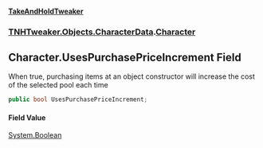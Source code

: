 #### [TakeAndHoldTweaker](index.md 'index')
### [TNHTweaker.Objects.CharacterData](TNHTweaker.Objects.CharacterData.md 'TNHTweaker.Objects.CharacterData').[Character](TNHTweaker.Objects.CharacterData.Character.md 'TNHTweaker.Objects.CharacterData.Character')

## Character.UsesPurchasePriceIncrement Field

When true, purchasing items at an object constructor will increase the cost of the selected pool each time

```csharp
public bool UsesPurchasePriceIncrement;
```

#### Field Value
[System.Boolean](https://docs.microsoft.com/en-us/dotnet/api/System.Boolean 'System.Boolean')